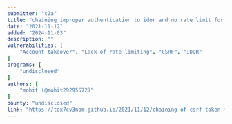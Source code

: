 ```yaml
---
submitter: "c2a"
title: "chaining improper authentication to idor and no rate limit for mass account takeover"
date: "2021-11-12"
added: "2024-11-03"
description: ""
vulnerabilities: [
    "Account takeover", "Lack of rate limiting", "CSRF", "IDOR"
]
programs: [
    "undisclosed"
]
authors: [
    "mohit (@mohit29295572)"
]
bounty: "undisclosed"
link: "https://tox7cv3nom.github.io/2021/11/12/chaining-of-csrf-token-misconfiguration-and-no-rate-limit-leads-to-mass-account-takeover.html"
---
```




